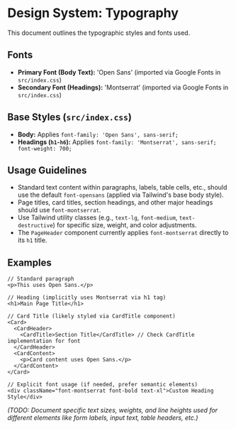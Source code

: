 # Design System: Typography

This document outlines the typographic styles and fonts used.

## Fonts

- **Primary Font (Body Text):** 'Open Sans' (imported via Google Fonts in `src/index.css`)
- **Secondary Font (Headings):** 'Montserrat' (imported via Google Fonts in `src/index.css`)

## Base Styles (`src/index.css`)

- **Body:** Applies `font-family: 'Open Sans', sans-serif;`
- **Headings (`h1`-`h6`):** Applies `font-family: 'Montserrat', sans-serif; font-weight: 700;`

## Usage Guidelines

- Standard text content within paragraphs, labels, table cells, etc., should use the default `font-opensans` (applied via Tailwind's base body style).
- Page titles, card titles, section headings, and other major headings should use `font-montserrat`.
- Use Tailwind utility classes (e.g., `text-lg`, `font-medium`, `text-destructive`) for specific size, weight, and color adjustments.
- The `PageHeader` component currently applies `font-montserrat` directly to its `h1` title.

## Examples

```tsx
// Standard paragraph
<p>This uses Open Sans.</p>

// Heading (implicitly uses Montserrat via h1 tag)
<h1>Main Page Title</h1>

// Card Title (likely styled via CardTitle component)
<Card>
  <CardHeader>
    <CardTitle>Section Title</CardTitle> // Check CardTitle implementation for font
  </CardHeader>
  <CardContent>
    <p>Card content uses Open Sans.</p>
  </CardContent>
</Card>

// Explicit font usage (if needed, prefer semantic elements)
<div className="font-montserrat font-bold text-xl">Custom Heading Style</div>
```

_(TODO: Document specific text sizes, weights, and line heights used for different elements like form labels, input text, table headers, etc.)_
